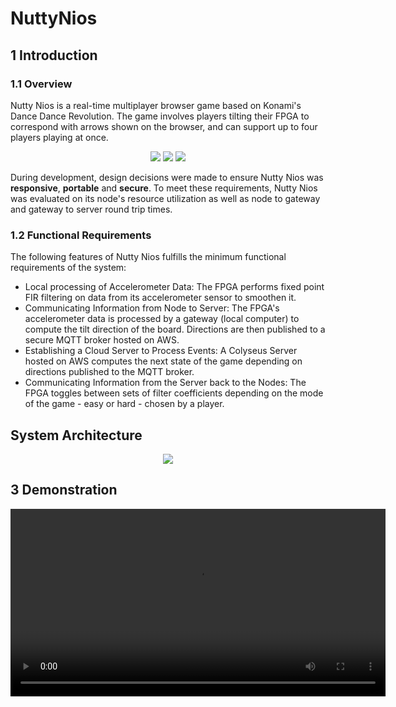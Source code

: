 # NuttyNios

## 1 Introduction
### 1.1 Overview

Nutty Nios is a real-time multiplayer browser game based on Konami's Dance Dance Revolution. The game involves players tilting their FPGA to correspond with arrows shown on the browser, and can support up to four players playing at once.

<p align="center">
    <img src="https://user-images.githubusercontent.com/83905363/194340645-79f14a4b-345b-4ffc-aee2-1f78f0a6684d.png"/>        
    <img src="https://user-images.githubusercontent.com/83905363/194340692-ad31c5ee-c802-4e73-a5e3-14644796d5d9.png"/>
    <img src="https://user-images.githubusercontent.com/83905363/194340703-7a0a3c6b-aad6-406d-9228-f8cee085697f.png"/>
</p>

During development, design decisions were made to ensure Nutty Nios was **responsive**, **portable** and **secure**. To meet these requirements, Nutty Nios was evaluated on its node's resource utilization as well as node to gateway and gateway to server round trip times.

### 1.2 Functional Requirements

The following features of Nutty Nios fulfills the minimum functional requirements of the system:
- Local processing of Accelerometer Data: The FPGA performs fixed point FIR filtering on data from its accelerometer sensor to smoothen it.
- Communicating Information from Node to Server: The FPGA's accelerometer data is processed by a gateway (local computer) to compute the tilt direction of the board. Directions are then published to a secure MQTT broker hosted on AWS.
- Establishing a Cloud Server to Process Events: A Colyseus Server hosted on AWS computes the next state of the game depending on directions published to the MQTT broker.
- Communicating Information from the Server back to the Nodes: The FPGA toggles between sets of filter coefficients depending on the mode of the game - easy or hard - chosen by a player.

## System Architecture

<p align="center">
    <img src="https://user-images.githubusercontent.com/83905363/194346008-d00611ac-1ca4-4b87-b2e3-4c3d02a7cd88.jpg"/>        
</p>

## 3 Demonstration

<div align="center">
  <video src="https://user-images.githubusercontent.com/83905363/194345566-c557f36b-cb5b-4745-b131-ef5d05416b11.mp4" width=600/>
<div/>


    
